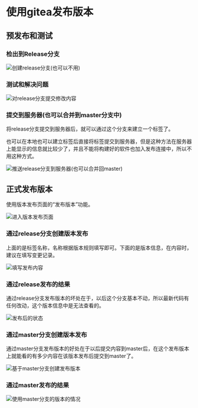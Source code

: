 # 使用gitea发布版本

## 预发布和测试

### 检出到Release分支

![创建release分支(也可以不用)](./img/release-1.创建release分支(也可以不用).png)

### 测试和解决问题

![对release分支提交修改内容](./img/release-2.对release分支提交修改内容.png)

### 提交到服务器(也可以合并到master分支中)

将release分支提交到服务器后，就可以通过这个分支来建立一个标签了。

也可以在本地也可以建立标签后直接将标签提交到服务器，但是这种方法在服务器上能显示的信息就比较少了，并且不能将构建好的软件也加入发布连接中，所以不用这种方式。

![推送release分支到服务器(也可以合并回master)](./img/release-3.推送release分支到服务器(也可以合并回master).png)

## 正式发布版本

使用版本发布页面的“发布版本”功能。

![进入版本发布页面](./img/release-4.进入版本发布页面.png)

### 通过release分支创建版本发布

上面的是标签名称，名称根据版本规则填写即可。下面的是版本信息，在内容时，建议在填写变更记录。

![填写发布内容](./img/release-5.填写发布内容.png)


### 通过release发布的结果

通过release分支发布版本的坏处在于，以后这个分支基本不动，所以最新代码有任何改动，这个版本信息中是无法查看的。

![发布后的状态](./img/release-6.发布后的状态.png)


### 通过master分支创建版本发布

通过master分支发布版本的好处在于以后提交内容到master后，在这个发布版本上就能看的有多少内容在该版本发布后提交到master了。

![基于master分支创建发布版本](./img/release-7.基于master分支创建发布版本.png)


### 通过master发布的结果

![使用master分支的版本的情况](./img/release-8.使用master分支的版本的情况.png)

